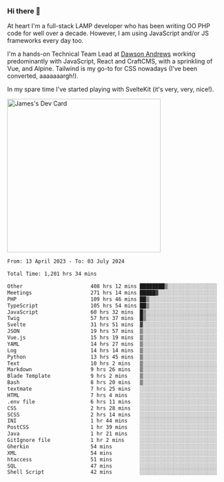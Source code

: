 ### Hi there 👋

<!--
**JamesNock/JamesNock** is a ✨ _special_ ✨ repository because its `README.md` (this file) appears on your GitHub profile.

Here are some ideas to get you started:

- 🔭 I’m currently working on ...
- 🌱 I’m currently learning ...
- 👯 I’m looking to collaborate on ...
- 🤔 I’m looking for help with ...
- 💬 Ask me about ...
- 📫 How to reach me: ...
- 😄 Pronouns: ...
- ⚡ Fun fact: ...
-->
At heart I'm a full-stack LAMP developer who has been writing OO PHP code for well over a decade. However, I am using JavaScript and/or JS frameworks every day too.

I'm a hands-on Technical Team Lead at [Dawson Andrews](https://www.dawsonandrews.com/) working predominantly with JavaScript, React and CraftCMS, with a sprinkling of Vue, and Alpine. Tailwind is my go-to for CSS nowadays (I've been converted, aaaaaaargh!).

In my spare time I've started playing with SvelteKit (it's very, very, nice!).

<a href="https://app.daily.dev/h2onock"><img src="https://api.daily.dev/devcards/v2/XQraFlxE3JPWOlcSuOB2K.png?type=default&r=18u" width="356" alt="James's Dev Card"/></a>

<!--START_SECTION:waka-->

```txt
From: 13 April 2023 - To: 03 July 2024

Total Time: 1,201 hrs 34 mins

Other                      408 hrs 12 mins ████████▒░░░░░░░░░░░░░░░░   33.98 %
Meetings                   271 hrs 14 mins █████▓░░░░░░░░░░░░░░░░░░░   22.58 %
PHP                        109 hrs 46 mins ██▒░░░░░░░░░░░░░░░░░░░░░░   09.14 %
TypeScript                 105 hrs 54 mins ██▒░░░░░░░░░░░░░░░░░░░░░░   08.82 %
JavaScript                 60 hrs 32 mins  █▒░░░░░░░░░░░░░░░░░░░░░░░   05.04 %
Twig                       57 hrs 37 mins  █▒░░░░░░░░░░░░░░░░░░░░░░░   04.80 %
Svelte                     31 hrs 51 mins  ▓░░░░░░░░░░░░░░░░░░░░░░░░   02.65 %
JSON                       19 hrs 57 mins  ▒░░░░░░░░░░░░░░░░░░░░░░░░   01.66 %
Vue.js                     15 hrs 19 mins  ▒░░░░░░░░░░░░░░░░░░░░░░░░   01.28 %
YAML                       14 hrs 27 mins  ▒░░░░░░░░░░░░░░░░░░░░░░░░   01.20 %
Log                        14 hrs 14 mins  ▒░░░░░░░░░░░░░░░░░░░░░░░░   01.19 %
Python                     13 hrs 45 mins  ▒░░░░░░░░░░░░░░░░░░░░░░░░   01.15 %
Text                       10 hrs 2 mins   ▒░░░░░░░░░░░░░░░░░░░░░░░░   00.84 %
Markdown                   9 hrs 26 mins   ▒░░░░░░░░░░░░░░░░░░░░░░░░   00.79 %
Blade Template             9 hrs 2 mins    ▒░░░░░░░░░░░░░░░░░░░░░░░░   00.75 %
Bash                       8 hrs 20 mins   ▒░░░░░░░░░░░░░░░░░░░░░░░░   00.69 %
textmate                   7 hrs 25 mins   ░░░░░░░░░░░░░░░░░░░░░░░░░   00.62 %
HTML                       7 hrs 4 mins    ░░░░░░░░░░░░░░░░░░░░░░░░░   00.59 %
.env file                  6 hrs 11 mins   ░░░░░░░░░░░░░░░░░░░░░░░░░   00.51 %
CSS                        2 hrs 28 mins   ░░░░░░░░░░░░░░░░░░░░░░░░░   00.21 %
SCSS                       2 hrs 14 mins   ░░░░░░░░░░░░░░░░░░░░░░░░░   00.19 %
INI                        1 hr 44 mins    ░░░░░░░░░░░░░░░░░░░░░░░░░   00.15 %
PostCSS                    1 hr 39 mins    ░░░░░░░░░░░░░░░░░░░░░░░░░   00.14 %
Java                       1 hr 21 mins    ░░░░░░░░░░░░░░░░░░░░░░░░░   00.11 %
GitIgnore file             1 hr 2 mins     ░░░░░░░░░░░░░░░░░░░░░░░░░   00.09 %
Gherkin                    54 mins         ░░░░░░░░░░░░░░░░░░░░░░░░░   00.08 %
XML                        54 mins         ░░░░░░░░░░░░░░░░░░░░░░░░░   00.08 %
htaccess                   51 mins         ░░░░░░░░░░░░░░░░░░░░░░░░░   00.07 %
SQL                        47 mins         ░░░░░░░░░░░░░░░░░░░░░░░░░   00.07 %
Shell Script               42 mins         ░░░░░░░░░░░░░░░░░░░░░░░░░   00.06 %
```

<!--END_SECTION:waka-->
